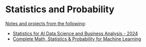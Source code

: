 # Statistics and Probability

<ins>Notes and projects from the following</ins>:
* [Statistics for AI Data Science and Business Analysis - 2024](https://www.udemy.com/course/statistics-probability-for-data-science)
* [Complete Math, Statistics & Probability for Machine Learning](https://www.udemy.com/course/probability-statistics-mathematics)